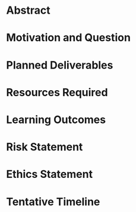# Abstract

# Motivation and Question

# Planned Deliverables 

# Resources Required 

# Learning Outcomes 

# Risk Statement

# Ethics Statement 

# Tentative Timeline 